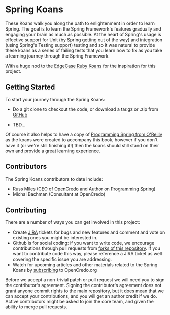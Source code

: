Spring Koans
============

These Koans walk you along the path to enlightenment in order to learn Spring. The goal is to learn the Spring Framework's features gradually and engaging your brain as much as possible. At the heart of Spring's usage is effective support for Unit (by Spring getting out of the way) and integration (using Spring's Testing support) testing and so it was natural to provide these koans as a series of failing tests that you learn how to fix as you take a learning journey through the Spring Framework.

With a huge nod to the [EdgeCase Ruby Koans](http://rubykoans.com/) for the inspiration for this project.

Getting Started
---------------

To start your journey through the Spring Koans:

* Do a git clone to checkout the code, or download a tar.gz or .zip from [GitHub](http://github.com/opencredo/springkoans)

* TBD...

Of course it also helps to have a copy of [Programming Spring from O'Reilly](http://shop.oreilly.com/product/0636920018056.do) as the koans were created to accompany this book, however if you don't have it (or we're still finishing it!) then the koans should still stand on their own and provide a great learning experience.

Contributors
------------

The Spring Koans contributors to date include:

* Russ Miles (CEO of [OpenCredo](http://www.opencredo.com) and Author on [Programming Spring](http://shop.oreilly.com/product/0636920018056.do))
* Michal Bachman (Consultant at OpenCredo)

Contributing
------------

There are a number of ways you can get involved in this project:

* Create [JIRA](http://dev.opencredo.com/jira/browse/OCSPRINGKOANS) tickets for bugs and new features and comment and vote on existing ones you might be interested in.
* Github is for social coding: if you want to write code, we encourage contributions through pull requests from [forks of this repository](http://help.github.com/forking/). If you want to contribute code this way, please reference a JIRA ticket as well covering the specific issue you are addressing.
* Watch for upcoming articles and other materials related to the Spring Koans by [subscribing](http://www.opencredo.com/index.php?format=feed&type=rss) to OpenCredo.org

Before we accept a non-trivial patch or pull request we will need you to sign the contributor's agreement. Signing the contributor's agreement does not grant anyone commit rights to the main repository, but it does mean that we can accept your contributions, and you will get an author credit if we do. Active contributors might be asked to join the core team, and given the ability to merge pull requests.